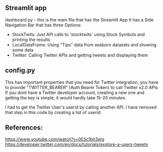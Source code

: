 ## Streamlit app

dashboard.py - this is the main file that has the Streamlit App
It has a Side Navigation Bar that has three Options:

- StockTwits: Just API calls to 'stocktwits' using Stock Symbols and printing the results
- LocalDataFrame: Using "Tips" data from seaborn datasets and showing some data
- Twitter: Calling Twitter APIs and getting tweets and displaying them


config.py
----------
This has important properties that you need for Twitter integration, you have to provide "TWITTER_BEARER" (Auth Bearer Token) to call Twitter v2.0 APIs
If you dont have a Twitter developer account, creating a new one and getting the key is simple, it would hardly take 15-20 minutes.

I had to get the Twitter User's userid by calling another API. I have removed that step in this code by creating a list of userid.




References:
------------
https://www.youtube.com/watch?v=0ESc1bh3eIg
https://developer.twitter.com/en/docs/tutorials/explore-a-users-tweets


